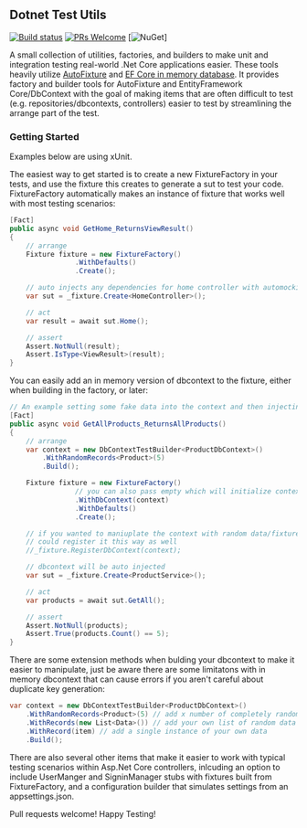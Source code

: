 ## Dotnet Test Utils

[![Build status](https://ci.appveyor.com/api/projects/status/lqs7dw1wxior9dh1?svg=true)](https://ci.appveyor.com/project/johnkuefler/dotnettestutils)
[![PRs Welcome](https://img.shields.io/badge/PRs-welcome-brightgreen.svg?style=flat-square)](http://makeapullrequest.com)
[![NuGet](https://img.shields.io/nuget/v/DotnetTestUtils.svg?label=NuGet)]

A small collection of utilities, factories, and builders to make unit and integration testing real-world .Net Core applications easier.
These tools heavily utilize [AutoFixture](https://github.com/AutoFixture/AutoFixture) and [EF Core in memory database](https://docs.microsoft.com/en-us/ef/core/providers/in-memory/). 
It provides factory and builder tools for AutoFixture and EntityFramework Core/DbContext
with the goal of making items that are often difficult to test (e.g. repositories/dbcontexts, controllers) easier to test by streamlining the arrange part of the test.

### Getting Started
Examples below are using xUnit.

The easiest way to get started is to create a new FixtureFactory in your tests, and use 
the fixture this creates to generate a sut to test your code. FixtureFactory automatically makes an instance of
fixture that works well with most testing scenarios:
```csharp
[Fact]
public async void GetHome_ReturnsViewResult()
{
    // arrange
    Fixture fixture = new FixtureFactory()
                .WithDefaults()
                .Create();

    // auto injects any dependencies for home controller with automocking
    var sut = _fixture.Create<HomeController>();

    // act
    var result = await sut.Home();

    // assert
    Assert.NotNull(result);
    Assert.IsType<ViewResult>(result);
}
```
You can easily add an in memory version of dbcontext to the fixture, either when building in the factory, or later:
```csharp
// An example setting some fake data into the context and then injecting it into the fixture
[Fact]
public async void GetAllProducts_ReturnsAllProducts()
{
    // arrange
    var context = new DbContextTestBuilder<ProductDbContext>()
        .WithRandomRecords<Product>(5)
        .Build();

    Fixture fixture = new FixtureFactory()
                // you can also pass empty which will initialize context with no data
                .WithDbContext(context)
                .WithDefaults()
                .Create();

    // if you wanted to maniuplate the context with random data/fixtures after creating initial fixture, 
    // could register it this way as well
    //_fixture.RegisterDbContext(context);

    // dbcontext will be auto injected
    var sut = _fixture.Create<ProductService>();

    // act
    var products = await sut.GetAll();

    // assert
    Assert.NotNull(products);
    Assert.True(products.Count() == 5);
}
```
There are some extension methods when bulding your dbcontext to make it easier to manipulate,
just be aware there are some limitatons with in memory dbcontext that can cause errors if you aren't careful
about duplicate key generation:
```csharp
var context = new DbContextTestBuilder<ProductDbContext>()
    .WithRandomRecords<Product>(5) // add x number of completely random records
    .WithRecords(new List<Data>()) // add your own list of random data
    .WithRecord(item) // add a single instance of your own data
    .Build();
```
There are also several other items that make it easier to work with typical testing scenarios within Asp.Net Core 
controllers, inlcuding an option to include UserManger and SigninManager stubs with fixtures built from FixtureFactory, 
and a configuration builder that simulates settings from an appsettings.json.



Pull requests welcome! Happy Testing!